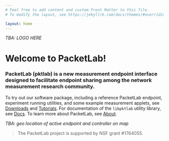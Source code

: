 ```yaml
---
# Feel free to add content and custom Front Matter to this file.
# To modify the layout, see https://jekyllrb.com/docs/themes/#overriding-theme-defaults

layout: home
---
```

*TBA: LOGO HERE*

# Welcome to PacketLab!

### PacketLab (pktlab) is a new measurement endpoint interface designed to facilitate endpoint sharing among the network measurement research community.

To try out our software package, including a reference PacketLab endpoint, experiment running utilities, and some example measurement applets, see [Downloads](/download/) and [Tutorials](/tutorial/). For documentation of the `libpktlab` utility library, see [Docs](/docs/). To learn more about PacketLab, see [About](/about/).

*TBA: geo location of active endpoint and controller on map*

> The PacketLab project is supported by NSF grant #1764055.
